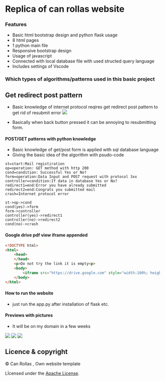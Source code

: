 # Replica of can rollas website
### Features

- Basic html bootstrap design and python flask usage
- 8 html pages
- 1 python main file
- Responsive bootstrap design
- Usage of javascript
- Connected with local database file with used structed query language
- Includes settings of Vscode

### Which types of algorithms/patterns used in this basic project

## Get redirect post pattern

- Basic knowledge of internet protocol reqires get redirect post pattern to get rid of resubmit error
![](https://upload.wikimedia.org/wikipedia/commons/thumb/3/3c/PostRedirectGet_DoubleSubmitSolution.png/350px-PostRedirectGet_DoubleSubmitSolution.png)

- Basically when back button pressed it can be annoying to resubmitting form.

#### POST/GET patterns with python knowledge

- Basic knowledge of get/post form is applied with sql database language
- Giving the basic idea of the algorithm with psudo-code

```flow
st=start:Mail registiration
op=operation: GET method with http 200
cond=condition: Successful Yes or No?
form=operation:Data Input and POST request with protocol 3xx
controller=condition:If data in database Yes or No?
redirect1=end:Error you have already submitted
redirect2=end:Congrats you submitted mail
crash=Internet protocol error

st->op->cond
cond(yes)->form
form->controller
controller(yes)->redirect1
controller(no)->redirect2
cond(no)->crash

```
#### Google drive pdf view iframe appended

```html
<!DOCTYPE html>
<html>
    <head>
    </head>
    <p>Do not try the link it is empty<p>
    <body>
        <iframe src="https://drive.google.com" style="width:100%; height:600px; border:0;"></iframe>
    </body>
</html>
```
#### How to run the website
- just run the app.py after installation of flask etc.
#### Previews with pictures
- It will be on my domain in a few weeks

![](https://github.com/canrollas/Can-Rollas-Website/blob/main/image.png)
![](https://github.com/canrollas/Can-Rollas-Website/blob/main/image2.png)
![](https://github.com/canrollas/Can-Rollas-Website/blob/main/image3.png)

## Licence & copyright

© Can Rollas , Own website template

Lİcensed under the [Apache License](LICENSE).
